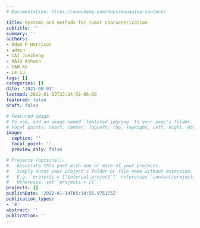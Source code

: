 ```yaml
---
# Documentation: https://wowchemy.com/docs/managing-content/

title: Systems and methods for tumor characterization
subtitle: ''
summary: ''
authors:
- Adam P Harrison
- admin
- CAI Jinzheng
- RAJU Ashwin
- YAN Ke
- Le Lu
tags: []
categories: []
date: '2021-09-01'
lastmod: 2022-01-13T23:14:58-06:00
featured: false
draft: false

# Featured image
# To use, add an image named `featured.jpg/png` to your page's folder.
# Focal points: Smart, Center, TopLeft, Top, TopRight, Left, Right, BottomLeft, Bottom, BottomRight.
image:
  caption: ''
  focal_point: ''
  preview_only: false

# Projects (optional).
#   Associate this post with one or more of your projects.
#   Simply enter your project's folder or file name without extension.
#   E.g. `projects = ["internal-project"]` references `content/project/deep-learning/index.md`.
#   Otherwise, set `projects = []`.
projects: []
publishDate: '2022-01-14T05:14:56.975175Z'
publication_types:
- '8'
abstract: ''
publication: ''
---
```

